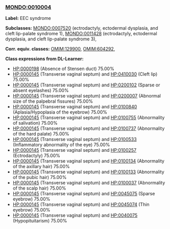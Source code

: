 
### [MONDO:0010004](http://purl.obolibrary.org/obo/MONDO_0010004)
**Label:** EEC syndrome

**Subclasses:** [MONDO:0007520](http://purl.obolibrary.org/obo/MONDO_0007520) (ectrodactyly, ectodermal dysplasia, and cleft lip-palate syndrome 1), [MONDO:0011428](http://purl.obolibrary.org/obo/MONDO_0011428) (ectrodactyly, ectodermal dysplasia, and cleft lip-palate syndrome 3), 

**Corr. equiv. classes:** [OMIM:129900](http://purl.obolibrary.org/obo/OMIM_129900), [OMIM:604292](http://purl.obolibrary.org/obo/OMIM_604292), 

**Class expressions from DL-Learner:**

- [HP:0000198](http://purl.obolibrary.org/obo/HP_0000198) (Absence of Stensen duct) 75.00%
- [HP:0000145](http://purl.obolibrary.org/obo/HP_0000145) (Transverse vaginal septum) and [HP:0410030](http://purl.obolibrary.org/obo/HP_0410030) (Cleft lip) 75.00%
- [HP:0000145](http://purl.obolibrary.org/obo/HP_0000145) (Transverse vaginal septum) and [HP:0200102](http://purl.obolibrary.org/obo/HP_0200102) (Sparse or absent eyelashes) 75.00%
- [HP:0000145](http://purl.obolibrary.org/obo/HP_0000145) (Transverse vaginal septum) and [HP:0200007](http://purl.obolibrary.org/obo/HP_0200007) (Abnormal size of the palpebral fissures) 75.00%
- [HP:0000145](http://purl.obolibrary.org/obo/HP_0000145) (Transverse vaginal septum) and [HP:0100840](http://purl.obolibrary.org/obo/HP_0100840) (Aplasia/Hypoplasia of the eyebrow) 75.00%
- [HP:0000145](http://purl.obolibrary.org/obo/HP_0000145) (Transverse vaginal septum) and [HP:0100755](http://purl.obolibrary.org/obo/HP_0100755) (Abnormality of salivation) 75.00%
- [HP:0000145](http://purl.obolibrary.org/obo/HP_0000145) (Transverse vaginal septum) and [HP:0100737](http://purl.obolibrary.org/obo/HP_0100737) (Abnormality of the hard palate) 75.00%
- [HP:0000145](http://purl.obolibrary.org/obo/HP_0000145) (Transverse vaginal septum) and [HP:0100533](http://purl.obolibrary.org/obo/HP_0100533) (Inflammatory abnormality of the eye) 75.00%
- [HP:0000145](http://purl.obolibrary.org/obo/HP_0000145) (Transverse vaginal septum) and [HP:0100257](http://purl.obolibrary.org/obo/HP_0100257) (Ectrodactyly) 75.00%
- [HP:0000145](http://purl.obolibrary.org/obo/HP_0000145) (Transverse vaginal septum) and [HP:0100134](http://purl.obolibrary.org/obo/HP_0100134) (Abnormality of the axillary hair) 75.00%
- [HP:0000145](http://purl.obolibrary.org/obo/HP_0000145) (Transverse vaginal septum) and [HP:0100133](http://purl.obolibrary.org/obo/HP_0100133) (Abnormality of the pubic hair) 75.00%
- [HP:0000145](http://purl.obolibrary.org/obo/HP_0000145) (Transverse vaginal septum) and [HP:0100037](http://purl.obolibrary.org/obo/HP_0100037) (Abnormality of the scalp hair) 75.00%
- [HP:0000145](http://purl.obolibrary.org/obo/HP_0000145) (Transverse vaginal septum) and [HP:0045075](http://purl.obolibrary.org/obo/HP_0045075) (Sparse eyebrow) 75.00%
- [HP:0000145](http://purl.obolibrary.org/obo/HP_0000145) (Transverse vaginal septum) and [HP:0045074](http://purl.obolibrary.org/obo/HP_0045074) (Thin eyebrow) 75.00%
- [HP:0000145](http://purl.obolibrary.org/obo/HP_0000145) (Transverse vaginal septum) and [HP:0040075](http://purl.obolibrary.org/obo/HP_0040075) (Hypopituitarism) 75.00%


